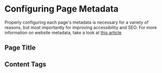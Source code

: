 # Configuring Page Metadata <Badge text="Under Construction" type="warn"/>

Properly configuring each page's metadata is necessary for a variety of reasons, but most importantly for improving accessibility and SEO. For more information on website metadata, take a look at [this article](https://blog.tbhcreative.com/2018/07/metadata-pro-tips-for-2018.html).

## Page Title

## Content Tags
